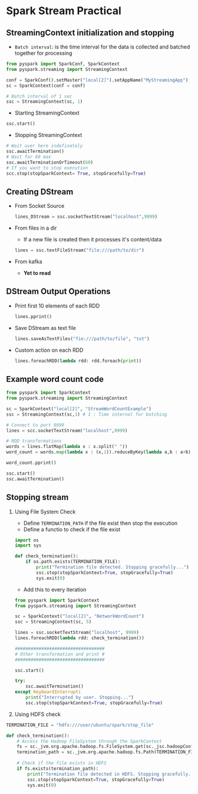 # Spark Stream Practical

## StreamingContext initialization and stopping
- `Batch interval`: is the time interval for the data is collected and batched together for processing

```py
from pyspark import SparkConf, SparkContext
from pyspark.streaming import StreamingContext

conf = SparkConf().setMaster("local[2]").setAppName("MyStreamingApp")
sc = SparkContext(conf = conf)

# Batch interval of 1 sec
ssc = StreamingContext(sc, 1) 
```

- Starting StreamingContext

```py
ssc.start()
```

- Stopping StreamingContext

```py
# Wait over here indefinately
ssc.awaitTermination() 
# Wait for 60 max
ssc.awaitTerminationOrTimeout(60) 
# If you want to stop execution
scc.stop(stopSparkContext= True, stopGracefully=True) 
```

## Creating DStream
- From Socket Source

  ```py
  lines_DStream = ssc.socketTextStream("localhost",9999)
  ```

- From files in a dir
  - If a new file is created then it processes it's content/data

  ```py
  lines = ssc.textFileStream("file:///path/to/dir")
  ```

- From kafka
  - **Yet to read**

## DStream Output Operations
- Print first 10 elements of each RDD

  ```py
  lines.pprint()
  ```

- Save DStream as text file

  ```py
  lines.saveAsTextFiles("fie:///path/to/file", "txt")
  ```

- Custom action on each RDD

  ```py
  lines.foreachRDD(lambda rdd: rdd.foreach(print))
  ```

## Example word count code

```py
from pyspark import SparkContext
from pyspark.streaming import StreamingContext

sc = SparkContext("local[2]", "StreamWordCountExample")
ssc = StreamingContext(sc,1) # 1 : Time internal for batching

# Connect to port 9999
lines = scc.socketTextStream("localhost",9999)

# RDD transformations
words = lines.flatMap(lambda x : x.split(" "))
word_count = words.map(lambda x : (x,1)).reduceByKey(lambda a,b : a+b)

word_count.pprint()

ssc.start()
ssc.awaitTermination()
```

## Stopping stream

1. Using File System Check
    - Define `TERMINATION_PATH` if the file exist then stop the execution
    - Define a functio to check if the file exist

    ```py
    import os
    import sys

    def check_termination():
        if os.path.exists(TERMINATION_FILE):
            print("Termination file detected. Stopping gracefully...")
            ssc.stop(stopSparkContext=True, stopGracefully=True)
            sys.exit(0)
    ```

    - Add this to every iteration 
    
    ```py
    from pyspark import SparkContext
    from pyspark.streaming import StreamingContext

    sc = SparkContext("local[2]", "NetworkWordCount")
    ssc = StreamingContext(sc, 5)

    lines = ssc.socketTextStream("localhost", 9999)
    lines.foreachRDD(lambda rdd: check_termination())

    ##################################
    # Other transformation and print #
    ##################################

    ssc.start()

    try:
        ssc.awaitTermination()
    except KeyboardInterrupt:
        print("Interrupted by user. Stopping...")
        ssc.stop(stopSparkContext=True, stopGracefully=True)
    ```

2. Using HDFS check

```py
TERMINATION_FILE = "hdfs:///user/ubuntu/spark/stop_file"

def check_termination():
    # Access the Hadoop FileSystem through the SparkContext
    fs = sc._jvm.org.apache.hadoop.fs.FileSystem.get(sc._jsc.hadoopConfiguration())
    termination_path = sc._jvm.org.apache.hadoop.fs.Path(TERMINATION_FILE)
    
    # Check if the file exists in HDFS
    if fs.exists(termination_path):
        print("Termination file detected in HDFS. Stopping gracefully...")
        ssc.stop(stopSparkContext=True, stopGracefully=True)
        sys.exit(0)
```
